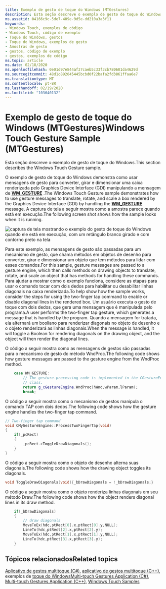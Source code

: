 ```yaml
---
title: Exemplo de gesto de toque do Windows (MTGestures)
description: Esta seção descreve o exemplo de gesto de toque do Windows.
ms.assetid: 04166c9c-5de7-409e-9d5e-dd210a3a3f11
keywords:
- Windows Touch, exemplos de código
- Windows Touch, código de exemplo
- Toque do Windows, gestos
- Toque do Windows, exemplos de gesto
- Amostras de gesto
- gestos, código de exemplo
- gestos, exemplos de código
ms.topic: article
ms.date: 02/18/2020
ms.openlocfilehash: 0e01d97e844af37caeb5c33f3cb780601da4629d
ms.sourcegitcommit: 48d1c892045445bcbd0f22bafa2fd3861ffaa6e7
ms.translationtype: MT
ms.contentlocale: pt-BR
ms.lasthandoff: 02/19/2020
ms.locfileid: "103640132"
---
```

# <a name="windows-touch-gesture-sample-mtgestures"></a><span data-ttu-id="a81b9-110">Exemplo de gesto de toque do Windows (MTGestures)</span><span class="sxs-lookup"><span data-stu-id="a81b9-110">Windows Touch Gesture Sample (MTGestures)</span></span>

<span data-ttu-id="a81b9-111">Esta seção descreve o exemplo de gesto de toque do Windows.</span><span class="sxs-lookup"><span data-stu-id="a81b9-111">This section describes the Windows Touch Gesture sample.</span></span>

<span data-ttu-id="a81b9-112">O exemplo de gesto de toque do Windows demonstra como usar mensagens de gesto para converter, girar e dimensionar uma caixa renderizada pelo Graphics Device Interface (GDI) manipulando a mensagem de [**WM_GESTURE**](wm-gesture.md) .</span><span class="sxs-lookup"><span data-stu-id="a81b9-112">The Windows Touch Gesture sample demonstrates how to use gesture messages to translate, rotate, and scale a box rendered by the Graphics Device Interface (GDI) by handling the [**WM_GESTURE**](wm-gesture.md) message.</span></span> <span data-ttu-id="a81b9-113">A captura de tela a seguir mostra como a amostra parece quando está em execução.</span><span class="sxs-lookup"><span data-stu-id="a81b9-113">The following screen shot shows how the sample looks when it is running.</span></span>

![captura de tela mostrando o exemplo do gesto de toque do Windows quando ele está em execução, com um retângulo branco girado e com contorno preto na tela](images/mtgestures.png)

<span data-ttu-id="a81b9-115">Para este exemplo, as mensagens de gesto são passadas para um mecanismo de gesto, que chama métodos em objetos de desenho para converter, girar e dimensionar um objeto que tem métodos para lidar com esses comandos.</span><span class="sxs-lookup"><span data-stu-id="a81b9-115">For this sample, gesture messages are passed to a gesture engine, which then calls methods on drawing objects to translate, rotate, and scale an object that has methods for handling these commands.</span></span> <span data-ttu-id="a81b9-116">Para ajudar a mostrar como o exemplo funciona, considere as etapas para usar o comando tocar com dois dedos para habilitar ou desabilitar linhas diagonais na caixa renderizada.</span><span class="sxs-lookup"><span data-stu-id="a81b9-116">To help show how the sample works, consider the steps for using the two-finger tap command to enable or disable diagonal lines in the rendered box.</span></span> <span data-ttu-id="a81b9-117">Um usuário executa o gesto de toque com dois dedos, que gera uma mensagem que é manipulada pelo programa.</span><span class="sxs-lookup"><span data-stu-id="a81b9-117">A user performs the two-finger tap gesture, which generates a message that is handled by the program.</span></span> <span data-ttu-id="a81b9-118">Quando a mensagem for tratada, ela alternará um booliano para renderizar diagonais no objeto de desenho e o objeto renderizará as linhas diagonais.</span><span class="sxs-lookup"><span data-stu-id="a81b9-118">When the message is handled, it will toggle a Boolean for rendering diagonals on the drawing object, and the object will then render the diagonal lines.</span></span>

<span data-ttu-id="a81b9-119">O código a seguir mostra como as mensagens de gestos são passadas para o mecanismo de gesto do método WndProc.</span><span class="sxs-lookup"><span data-stu-id="a81b9-119">The following code shows how gesture messages are passed to the gesture engine from the WndProc method.</span></span>

```C++
    case WM_GESTURE:
        // The gesture-processing code is implemented in the CGestureEngine
        // class.
        return g_cGestureEngine.WndProc(hWnd,wParam,lParam);
        break;
```

<span data-ttu-id="a81b9-120">O código a seguir mostra como o mecanismo de gestos manipula o comando TAP com dois dedos.</span><span class="sxs-lookup"><span data-stu-id="a81b9-120">The following code shows how the gesture engine handles the two-finger tap command.</span></span>

```C++
// Two-finger tap command
void CMyGestureEngine::ProcessTwoFingerTap(void)
{
    if(_pcRect)
    {
        _pcRect->ToggleDrawDiagonals();
    }
}
```

<span data-ttu-id="a81b9-121">O código a seguir mostra como o objeto de desenho alterna suas diagonais.</span><span class="sxs-lookup"><span data-stu-id="a81b9-121">The following code shows how the drawing object toggles its diagonals.</span></span>

```C++
void ToggleDrawDiagonals(void){_bDrawDiagonals = !_bDrawDiagonals;}
```

<span data-ttu-id="a81b9-122">O código a seguir mostra como o objeto renderiza linhas diagonais em seu método Draw.</span><span class="sxs-lookup"><span data-stu-id="a81b9-122">The following code shows how the object renders diagonal lines in its draw method.</span></span>

```C++
    if(_bDrawDiagonals)
    {
        // draw diagonals
        MoveToEx(hdc,ptRect[0].x,ptRect[0].y,NULL);
        LineTo(hdc,ptRect[2].x,ptRect[2].y);
        MoveToEx(hdc,ptRect[1].x,ptRect[1].y,NULL);
        LineTo(hdc,ptRect[3].x,ptRect[3].y);
    }
```

## <a name="related-topics"></a><span data-ttu-id="a81b9-123">Tópicos relacionados</span><span class="sxs-lookup"><span data-stu-id="a81b9-123">Related topics</span></span>

<span data-ttu-id="a81b9-124">[Aplicativo de gestos multitoque (C#)](https://github.com/microsoft/Windows-classic-samples/tree/master/Samples/Win7Samples/Touch/MTGestures/CS), [aplicativo de gestos multitoque (C++)](https://github.com/microsoft/Windows-classic-samples/tree/master/Samples/Win7Samples/Touch/MTGestures/cpp), exemplos de [toque do Windows](windows-touch-samples.md)</span><span class="sxs-lookup"><span data-stu-id="a81b9-124">[Multi-touch Gestures Application (C#)](https://github.com/microsoft/Windows-classic-samples/tree/master/Samples/Win7Samples/Touch/MTGestures/CS), [Multi-touch Gestures Application (C++)](https://github.com/microsoft/Windows-classic-samples/tree/master/Samples/Win7Samples/Touch/MTGestures/cpp), [Windows Touch Samples](windows-touch-samples.md)</span></span>
